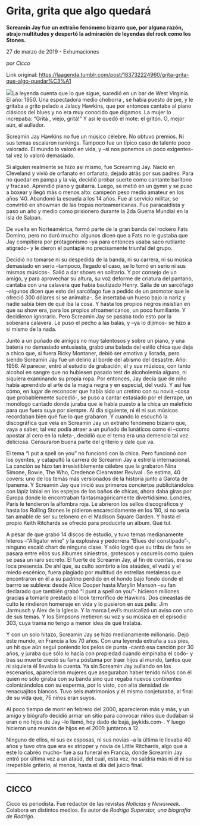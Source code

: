 # Grita, grita que algo quedará

**Screamin Jay fue un extraño fenómeno bizarro que, por alguna razón, atrajo multitudes y despertó la admiración de leyendas del rock como los Stones.**

27 de marzo de 2019 - Exhumaciones

_por Cicco_

Link original: https://laagenda.tumblr.com/post/183732224960/grita-grita-que-algo-quedar%C3%A1

![](https://64.media.tumblr.com/6aca119e44ec3a0dbb494ca7994f2b59/c594591f22d88738-02/s500x750/daa83297f0f96996fe926d4bf321c110953894fc.jpg)La leyenda cuenta que lo que sigue, sucedió en un bar de West Virginia. El año: 1950. Una espectadora medio choborra , se había puesto de pie, y le gritaba a grito pelado a Jalacy Hawkins, que por entonces cantaba al piano clásicos del blues y no era muy conocido que digamos. La mujer lo increpaba: “Gritá , viejo, gritá!” Y así le quedó el mote: el gritón. O, mejor aún, el aullador. 

Screamin Jay Hawkins no fue un músico célebre. No obtuvo premios. Ni sus temas escalaron rankings. Tampoco fue un típico caso de talento poco valorado. El mundo lo valoró en vida, y –si nos ponemos un poco exigentes- tal vez lo valoró demasiado.  

Si alguien realmente se hizo así mismo, fue Screaming Jay. Nació en Cleveland y vivió de orfanato en orfanato, dejado atrás por sus padres. Para no quedar en pampa y la vía, decidió probar suerte como cantante barítono y fracasó. Aprendió piano y guitarra. Luego, se metió en un gymn y se puso a boxear y llegó más o menos alto: campeón peso medio amateur en los años ‘40. Abandonó la escuela a los 14 años. Fue al servicio militar, se convirtió en showman de las tropas norteamericanas. Fue paracaidista y paso un año y medio como prisionero durante la 2da Guerra Mundial en la isla de Salpan. 

De vuelta en Norteamérica, formó parte de la gran banda del rockero Fats Domino, pero no duró mucho: algunos dicen que a Fats no le gustaba que Jay compitiera por protagonismo –ya para entonces usaba saco rutilante atigrado- y le dieron el puntapié no precisamente triunfal del grupo.

Decidió no tomarse ni su despedida de la banda, ni su carrera, ni su música demasiado en serio –tampoco, llegado el caso, se lo tomó en serio ni sus mismos músicos-. Salió a dar shows en solitario. Y por consejo de un amigo, y para aprovechar su altura, su voz deforme de criatura del pantano,  cantaba con una calavera que había bautizado Henry. Salía de un sarcófago –algunos dicen que esto del sarcófago fue a pedido de un promotor que le ofreció 300 dólares si se animaba-. Se insertaba un hueso bajo la nariz y nadie sabía bien de qué iba la cosa. Y hasta los propios negros insistían en que su show era, para los propios afroamericanos, un poco humillante. Y decidieron ignorarlo. Pero Screamin Jay se pasaba todo esto por la soberana calavera. Le puso el pecho a las balas, y –ya lo dijimos- se hizo a sí mismo de la nada. 

Juntó a un puñado de amigos no muy talentosos y sobre un piano, y una batería no demasiado entusiasta, grabó una balada del estilo chica que deja a chico que, si fuera Ricky Montaner, debió ser emotiva y llorada, pero siendo Screamin Jay fue un delirio al borde del abismo del desastre.  Año: 1956. Al parecer, entró al estudio de grabación, él y sus músicos, con tanto alcohol en sangre que no hubiesen pasado test de alcoholemia alguno, ni siquiera examinando su propia ropa. Por entonces, Jay decía que de niño había aprendido el arte de la magia negra y en especial, del vudú. Y así fue cómo, en lugar de reconocer que había sido un cretino con su novia –cosa que probablemente sucedió-, se puso a cantar extasiado por el derrape, un monólogo cantado donde juraba que le había puesto a la chica un maleficio para que fuera suya por siempre. Al día siguiente, ni él ni sus músicos recordaban bien qué fue lo que grabaron. Y cuando lo escuchó la discográfica que veía en Screamin Jay un extraño fenómeno bizarro que, vaya a saber, tal vez podía atraer a un puñado de lunáticos como él –como apostar al cero en la ruleta-, decidió que el tema era una demencia tal vez deliciosa. Censuraron buena parte del griterío y dale que va. 



El tema “I put a spell on you” no funcionó con la chica. Pero funcionó con los oyentes, y catapultó la carrera de Screamin Jay a estrella internacional. La canción se hizo tan irresistiblemente célebre que la grabaron Nina Simone, Bowie, The Who, Credence Clearwater Revival . Se estima, 40 covers: uno de los temás más versionados de la historia junto a Garota de Ipanema. Y Screamin Jay que inició sus primeros conciertos publicitándolos con lápiz labial en los espejos de los baños de chicas, ahora daba giras por Europa donde lo encontraban fantasmagóricamente divertidísimo. Londres, París le tendieron la alfombra roja. Le abrieron los sellos discográficos y hasta los Rolling Stones le pidieron encarecidamente en los ’80, si no sería tan amable de ser su telonero en el Madison Square Garden. Y hasta el propio Keith Ritchards se ofreció para producirle un álbum. Qué tul.

A pesar de que grabó 14 discos de estudio, y tuvo temas medianamente hiteros –“Alligator wine” y la explosiva y pedorrera “Blues del constipado”-, ninguno escaló chart de ninguna clase. Y sólo logró que su tribu de fans se pasara entre ellos sus álbumes siniestros, grotescos y oscurelis como quien se pasa un raro secreto. El fuerte de Screamin Jay, al fin de cuentas, era su loca presencia. De ahí que, su culto sombrío a los ataúdes, el vudú y el miedo escénico, fuera plagiado por multitud de estrellas metaleras que encontraron en él a su padrino perdido en el hondo bajo fondo donde el barrro se subleva: desde Alice Cooper hasta Marylin Manson –su fan declarado que también grabó “I punt a spell on you”- hicieron millones gracias a tomarle prestado el look terrorífico de Hawkins. Dos cineastas de culto le rindieron homenaje en vida y lo pusieron en sus pelis: Jim Jarmusch y Alex de la Iglesia. Y la marca Levi’s musicalizó un aviso con uno de sus temas. Y los Simpsons metieron su voz y su música en el episodio 303, cuya trama no tengo a menor idea de qué trataba.

Y con un solo hitazo, Screamin Jay se hizo medianamente millonario. Dejó este mundo, en Francia a los 70 años. Con una leyenda extraña a sus pies, un hit que aún seguí poniendo los pelos de punta -cantó esa canción por 30 años, y juraba que sólo lo hacía con propiedad cuando empinaba el codo- y tras su muerte creció su fama póstuma por traer hijos al mundo, tantos que ni siquiera él llevaba la cuenta. Ya sin Screamin Jay aullando en los escenarios, aparecieron mujeres que aseguraban haber tenido niños con él quien no sólo giraba con su banda sino que regaba nuevos continentes colonizándolos con su esperma, por lo visto, con alta densidad de renacuajitos blancos. Tuvo seis matrimonios y él mismo conjeturaba, al final de su vida que,  75 niños eran suyos.  

Al poco tiempo de morir en febrero del 2000, aparecieron más y  más, y un amigo y biógrafo decidió armar un sitio para convocar niños que dudaban si eran o no hijos de Jay –lo llamó, hoy dado de baja, jaykids.com-. Y luego hicieron una reunión de hijos en el 2001: juntaron a 12. 

Ninguno de ellos, ni sus ex esposas, ni sus novias –a la última le llevaba 40 años y tuvo otra que era ex stripper y novia de Little Ritchards, algo que a este lo cabréo mucho- fue a su funeral en Francia, donde Screamin Jay entró por última vez a un ataúd, del cual, esta vez, no saldría más ni él ni su irrepetible griterío, al menos, hasta el día del juicio final.

  




---

 CICCO
------

 Cicco es periodista. Fue redactor de las revistas *Noticias* y *Newsweek*. Colabora en distintos medios. Es autor de *Rodrigo Superstar, una biografía de Rodrigo*. 

